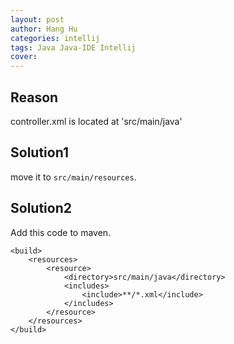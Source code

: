 ```yaml
---
layout: post
author: Hang Hu
categories: intellij
tags: Java Java-IDE Intellij 
cover: 
---
```


## Reason

controller.xml is located at 'src/main/java'
## Solution1

move it to `src/main/resources`.
## Solution2

Add this code to maven.

```
<build>  
    <resources>  
        <resource>  
            <directory>src/main/java</directory>  
            <includes>  
                <include>**/*.xml</include>  
            </includes>  
        </resource>  
    </resources>  
</build>  
```
